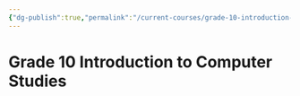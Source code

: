 ```yaml
---
{"dg-publish":true,"permalink":"/current-courses/grade-10-introduction-to-computer-studies/","dgHomeLink":true,"dgPassFrontmatter":false}
---
```


# Grade 10 Introduction to Computer Studies
